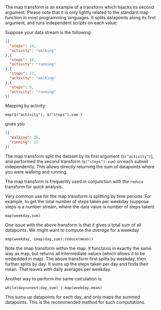 The map transform is an example of a transform which hijacks its second argument. Please note that it is only lightly related to the standard map function in most programming languages. It splits datapoints along its first argument, and runs independent scripts on each value:


Suppose your data stream is the following:
```json
[{
  "steps": 14,
  "activity": "walking"
},{
  "steps": 10,
  "activity": "running"
},{
  "steps": 12,
  "activity": "walking"
},{
  "steps": 5,
  "activity": "running"
}]
```


Mapping by activity:
```
map($("activity"), $("steps"):sum )
```

gives you
```json
[{
  "walking": 26,
  "running": 15
}]
```

The map transform split the dataset by its first argument (`$("activity")`), and performed the second transform (`$("steps"):sum`) on each subset independently. This allows directly returning the sum of datapoints where you were walking and running.

The map transform is frequently used in conjunction with the `reduce` transform for quick analysis.

Very common use for the map transform is splitting by time periods. For example, to get the total number of steps taken per weekday (suppose steps is a number stream, where the data value is number of steps taken)

```
map(weekday,sum)
```

One issue with the above transform is that it gives a total sum of all datapoints. We
might want to compute the *average* for a weekday

```
map(weekday, imap(day,sum):reduce(mean))
```

Note the imap transform within the map. It functions in exactly the same way as map, but returns all intermediate values (which allows it to be embedded in map). The above transform first splits by weekday, then further splits by day. It sums up the steps taken per day and finds their mean. That leaves with daily averages per weekday.

Another way to perform the same calculation is:

```
while(day==next:day,sum) | map(weekday,mean)
```

This sums up datapoints for each day, and only maps the summed datapoints. This is the recommended method for such computations.
